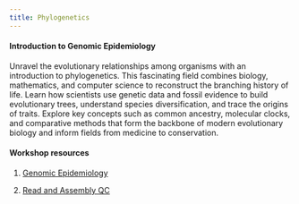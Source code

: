 ```yaml
---
title: Phylogenetics
---
```


#### Introduction to Genomic Epidemiology

Unravel the evolutionary relationships among organisms with an introduction to phylogenetics. This fascinating field combines biology, mathematics, and computer science to reconstruct the branching history of life. Learn how scientists use genetic data and fossil evidence to build evolutionary trees, understand species diversification, and trace the origins of traits. Explore key concepts such as common ancestry, molecular clocks, and comparative methods that form the backbone of modern evolutionary biology and inform fields from medicine to conservation.

#### Workshop resources

1. <a href="/uploads/phylogenetics/day_6_genomic_epidemiology.pdf" target="_blank">Genomic Epidemiology</a> 

2. <a href="/uploads/phylogenetics/day_6_read_and_assembly_qc.pdf" target="_blank">Read and Assembly QC</a>
